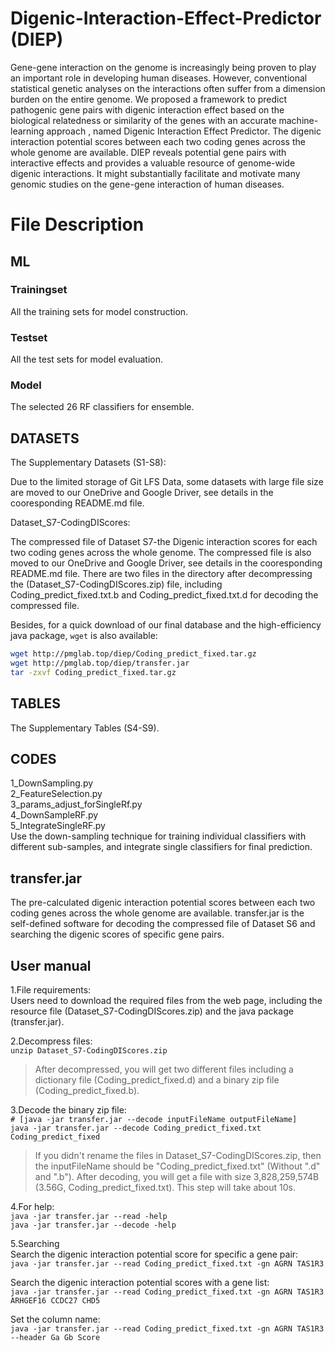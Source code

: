 # Digenic-Interaction-Effect-Predictor (DIEP)
Gene-gene interaction on the genome is increasingly being proven to play an important role in developing human diseases. However, conventional statistical genetic analyses on the interactions often suffer from a dimension burden on the entire genome. We proposed a framework to predict pathogenic gene pairs with digenic interaction effect based on the biological relatedness or similarity of the genes with an accurate machine-learning approach , named Digenic Interaction Effect Predictor. The digenic interaction potential scores between each two coding genes across the whole genome are available. DIEP reveals potential gene pairs with interactive effects and provides a valuable resource of genome-wide digenic interactions. It might substantially facilitate and motivate many genomic studies on the gene-gene interaction of human diseases.

# File Description
## ML
### Trainingset
All the training sets for model construction.

### Testset
All the test sets for model evaluation.

### Model
The selected 26 RF classifiers for ensemble.

## DATASETS
The Supplementary Datasets (S1-S8):

Due to the limited storage of Git LFS Data, some datasets with large file size are moved to our OneDrive and Google Driver, see details in the cooresponding README.md file.

Dataset_S7-CodingDIScores:

The compressed file of Dataset S7-the Digenic interaction scores for each two coding genes across the whole genome. The compressed file is also moved to our OneDrive and  Google Driver, see details in the cooresponding README.md file. There are two files in the directory after decompressing the (Dataset_S7-CodingDIScores.zip) file, including Coding_predict_fixed.txt.b and Coding_predict_fixed.txt.d for decoding the compressed file.



Besides, for a quick download of our final database and the high-efficiency java package, `wget` is also available:

```bash
wget http://pmglab.top/diep/Coding_predict_fixed.tar.gz
wget http://pmglab.top/diep/transfer.jar
tar -zxvf Coding_predict_fixed.tar.gz
```

## TABLES
The Supplementary Tables (S4-S9).

## CODES
1_DownSampling.py  
2_FeatureSelection.py  
3_params_adjust_forSingleRf.py  
4_DownSampleRF.py  
5_IntegrateSingleRF.py  
Use the down-sampling technique for training individual classifiers with different sub-samples, and integrate single classifiers for final prediction.

## transfer.jar
The pre-calculated digenic interaction potential scores between each two coding genes across the whole genome are available. transfer.jar is the self-defined software for decoding the compressed file of Dataset S6 and searching the digenic scores of specific gene pairs.  

## User manual
1.File requirements:  
Users need to download the required files from the web page, including the resource file (Dataset_S7-CodingDIScores.zip) and the java package (transfer.jar).

2.Decompress files:  
```unzip Dataset_S7-CodingDIScores.zip```  
>After decompressed, you will get two different files including a dictionary file (Coding_predict_fixed.d) and a binary zip file (Coding_predict_fixed.b).

3.Decode the binary zip file:  
```# [java -jar transfer.jar --decode inputFileName outputFileName]```  
```java -jar transfer.jar --decode Coding_predict_fixed.txt Coding_predict_fixed```  
>If you didn't rename the files in Dataset_S7-CodingDIScores.zip, then the inputFileName should be "Coding_predict_fixed.txt" (Without ".d" and ".b"). After decoding, you will get a file with size 3,828,259,574B (3.56G, Coding_predict_fixed.txt). This step will take about 10s.  

4.For help:   
```java -jar transfer.jar --read -help```  
```java -jar transfer.jar --decode -help```  

5.Searching  
Search the digenic interaction potential score for specific a gene pair:  
```java -jar transfer.jar --read Coding_predict_fixed.txt -gn AGRN TAS1R3``` 

Search the digenic interaction potential scores with a gene list:  
```java -jar transfer.jar --read Coding_predict_fixed.txt -gn AGRN TAS1R3 ARHGEF16 CCDC27 CHD5``` 

Set the column name:  
```java -jar transfer.jar --read Coding_predict_fixed.txt -gn AGRN TAS1R3 --header Ga Gb Score``` 

